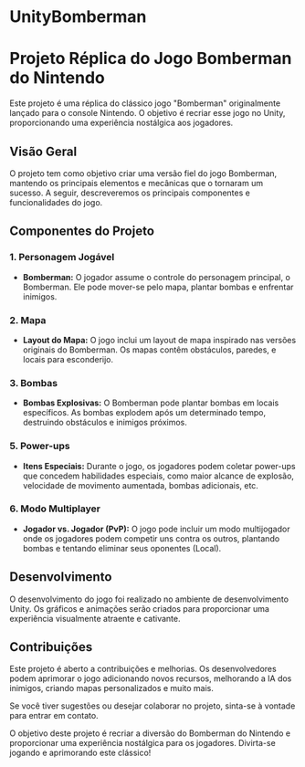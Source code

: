 # UnityBomberman
# Projeto Réplica do Jogo Bomberman do Nintendo

Este projeto é uma réplica do clássico jogo "Bomberman" originalmente lançado para o console Nintendo. O objetivo é recriar esse jogo no Unity, proporcionando uma experiência nostálgica aos jogadores.

## Visão Geral

O projeto tem como objetivo criar uma versão fiel do jogo Bomberman, mantendo os principais elementos e mecânicas que o tornaram um sucesso. A seguir, descreveremos os principais componentes e funcionalidades do jogo.

## Componentes do Projeto

### 1. Personagem Jogável

- **Bomberman:** O jogador assume o controle do personagem principal, o Bomberman. Ele pode mover-se pelo mapa, plantar bombas e enfrentar inimigos.

### 2. Mapa

- **Layout do Mapa:** O jogo inclui um layout de mapa inspirado nas versões originais do Bomberman. Os mapas contêm obstáculos, paredes, e locais para esconderijo.

### 3. Bombas

- **Bombas Explosivas:** O Bomberman pode plantar bombas em locais específicos. As bombas explodem após um determinado tempo, destruindo obstáculos e inimigos próximos.

### 5. Power-ups

- **Itens Especiais:** Durante o jogo, os jogadores podem coletar power-ups que concedem habilidades especiais, como maior alcance de explosão, velocidade de movimento aumentada, bombas adicionais, etc.

### 6. Modo Multiplayer

- **Jogador vs. Jogador (PvP):** O jogo pode incluir um modo multijogador onde os jogadores podem competir uns contra os outros, plantando bombas e tentando eliminar seus oponentes (Local).

## Desenvolvimento

O desenvolvimento do jogo foi realizado no ambiente de desenvolvimento Unity. Os gráficos e animações serão criados para proporcionar uma experiência visualmente atraente e cativante.

## Contribuições

Este projeto é aberto a contribuições e melhorias. Os desenvolvedores podem aprimorar o jogo adicionando novos recursos, melhorando a IA dos inimigos, criando mapas personalizados e muito mais.

Se você tiver sugestões ou desejar colaborar no projeto, sinta-se à vontade para entrar em contato.

O objetivo deste projeto é recriar a diversão do Bomberman do Nintendo e proporcionar uma experiência nostálgica para os jogadores. Divirta-se jogando e aprimorando este clássico!
